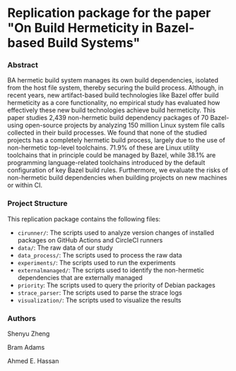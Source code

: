 # Replication package for the paper "On Build Hermeticity in Bazel-based Build Systems"


### Abstract


BA hermetic build system manages its own build dependencies, isolated from the host file system, thereby securing the build process. Although, in recent years, new artifact-based build technologies like Bazel offer build hermeticity as a core functionality, no empirical study has evaluated how effectively these new build technologies achieve build hermeticity. This paper studies 2,439 non-hermetic build dependency packages of 70 Bazel-using open-source projects by analyzing 150 million Linux system file calls collected in their build processes. We found that none of the studied projects has a completely hermetic build process, largely due to the use of non-hermetic top-level toolchains. 71.9\% of these are Linux utility toolchains that in principle could be managed by Bazel, while 38.1\% are programming language-related toolchains introduced by the default configuration of key Bazel build rules. Furthermore, we evaluate the risks of non-hermetic build dependencies when building projects on new machines or within CI.


### Project Structure
This replication package contains the following files:


- `cirunner/`: The scripts used to analyze version changes of installed packages on GitHub Actions and CircleCI runners
- `data/`: The raw data of our study
- `data_process/`: The scripts used to process the raw data
- `experiments/`: The scripts used to run the experiments
- `externalmanaged/`: The scripts used to identify the non-hermetic dependencies that are externally managed 
- `priority`: The scripts used to query the priority of Debian packages
- `strace_parser`: The scripts used to parse the strace logs
- `visualization/`: The scripts used to visualize the results

### Authors

Shenyu Zheng

Bram Adams

Ahmed E. Hassan